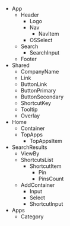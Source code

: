 * App
  * Header
    * Logo
    * Nav
      * NavItem
    * OSSelect
  * Search
    * SearchInput  
  * Footer
* Shared
  * CompanyName
  * Link
  * ButtonLink
  * ButtonPrimary
  * ButtonSecondary
  * ShortcutKey
  * Tooltip
  * Overlay
* Home
  * Container
  * TopApps
    * TopAppsItem
* SearchResults
  * ViewBy
  * ShortcutsList
    * ShortcutItem
      * Pin
      * PinsCount
  * AddContainer
    * Input
    * Select
    * ShortcutInput
* Apps
  * Category
  